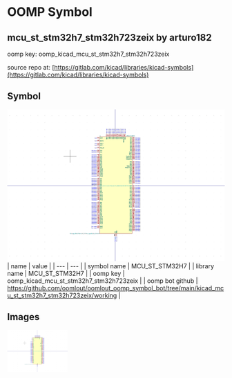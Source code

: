 # OOMP Symbol  
## mcu_st_stm32h7_stm32h723zeix  by arturo182  
  
oomp key: oomp_kicad_mcu_st_stm32h7_stm32h723zeix  
  
source repo at: [https://gitlab.com/kicad/libraries/kicad-symbols](https://gitlab.com/kicad/libraries/kicad-symbols)  
## Symbol  
  
[![working.png](working_600.png)](working.png)  
| name | value | 
| --- | --- | 
| symbol name | MCU_ST_STM32H7 | 
| library name | MCU_ST_STM32H7 | 
| oomp key | oomp_kicad_mcu_st_stm32h7_stm32h723zeix | 
| oomp bot github | https://github.com/oomlout/oomlout_oomp_symbol_bot/tree/main/kicad_mcu_st_stm32h7_stm32h723zeix/working | 
## Images  
  
[![working.png](working_140.png)](working.png)  
